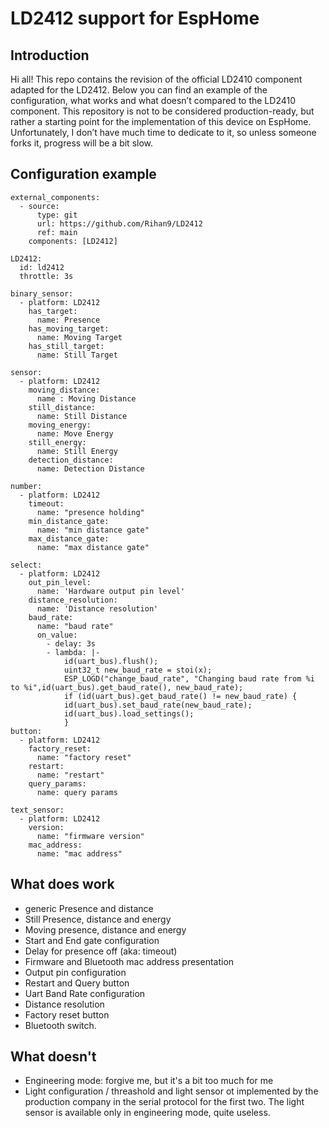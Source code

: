 LD2412 support for EspHome
=======
Introduction
--
Hi all! This repo contains the revision of the official LD2410 component adapted for the LD2412. Below you can find an example of the configuration, what works and what doesn’t compared to the LD2410 component. This repository is not to be considered production-ready, but rather a starting point for the implementation of this device on EspHome. Unfortunately, I don’t have much time to dedicate to it, so unless someone forks it, progress will be a bit slow.

Configuration example
--
```
external_components:
  - source:
      type: git
      url: https://github.com/Rihan9/LD2412
      ref: main
    components: [LD2412]

LD2412:
  id: ld2412
  throttle: 3s

binary_sensor:
  - platform: LD2412
    has_target:
      name: Presence
    has_moving_target:
      name: Moving Target
    has_still_target:
      name: Still Target

sensor:
  - platform: LD2412
    moving_distance:
      name : Moving Distance
    still_distance:
      name: Still Distance
    moving_energy:
      name: Move Energy
    still_energy:
      name: Still Energy
    detection_distance:
      name: Detection Distance

number:
  - platform: LD2412
    timeout:
      name: "presence holding"
    min_distance_gate:
      name: "min distance gate"
    max_distance_gate:
      name: "max distance gate"
  
select:
  - platform: LD2412
    out_pin_level:
      name: 'Hardware output pin level'
    distance_resolution:
      name: 'Distance resolution'
    baud_rate:
      name: "baud rate"
      on_value:
        - delay: 3s
        - lambda: |-
            id(uart_bus).flush();
            uint32_t new_baud_rate = stoi(x);
            ESP_LOGD("change_baud_rate", "Changing baud rate from %i to %i",id(uart_bus).get_baud_rate(), new_baud_rate);
            if (id(uart_bus).get_baud_rate() != new_baud_rate) {
            id(uart_bus).set_baud_rate(new_baud_rate);
            id(uart_bus).load_settings();
            }
button:
  - platform: LD2412
    factory_reset:
      name: "factory reset"
    restart:
      name: "restart"
    query_params:
      name: query params

text_sensor:
  - platform: LD2412
    version:
      name: "firmware version"
    mac_address:
      name: "mac address"
```
What does work
--
- generic Presence and distance
- Still Presence, distance and energy
- Moving presence, distance and energy
- Start and End gate configuration
- Delay for presence off (aka: timeout)
- Firmware and Bluetooth mac address presentation
- Output pin configuration
- Restart and Query button
- Uart Band Rate configuration
- Distance resolution
- Factory reset button
- Bluetooth switch. 

What doesn't
--
- Engineering mode: forgive me, but it's a bit too much for me
- Light configuration / threashold and light sensor ot implemented by the production company in the serial protocol for the first two. The light sensor is available only in engineering mode, quite useless.
